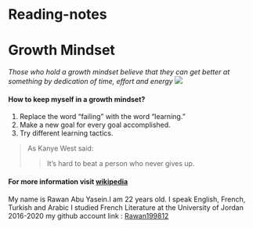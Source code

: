 # Reading-notes
# Growth Mindset
*Those who hold a growth mindset believe that they can get better at something by dedication of time, effort and energy*
![](https://miro.medium.com/max/500/1*aFtggN7wbeBIKCN5i3kTdw.png)
#### How to keep myself in a growth mindset?
1. Replace the word “failing” with the word “learning.”
2. Make a new goal for every goal accomplished.
3. Try different learning tactics.
> As Kanye West said:
>>It’s hard to beat a person who never gives up.

#### For more information visit [wikipedia](https://en.wikipedia.org/wiki/Mindset)

My name is Rawan Abu Yasein.I am 22 years old.
I speak English, French, Turkish and Arabic
I studied French Literature at the University of Jordan 2016-2020
my github account link : [Rawan199812](http://github.com/Rawan199812)

